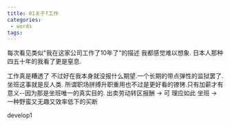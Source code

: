 ```yaml
---
title: 01关于f工作
categories:
 - words
tags:
---
```


每次看见类似"我在这家公司工作了10年了"的描述 我都感觉难以想象. 日本人那种四五十年的我看了更是窒息. 

工作真是糟透了 不过好在我本身就没报什么期望.一个长期的带点弹性的监狱罢了. 坐班这事就是反人类. 所谓职场拼搏升职重用也不过是更好看的镣铐.只有加薪才有意义--因为那是坐班唯一的真实目的. 
出卖劳动转区报酬 -> 可 理应如此
坐班 -> 一种野蛮又无趣又效率低下的买断

develop1

